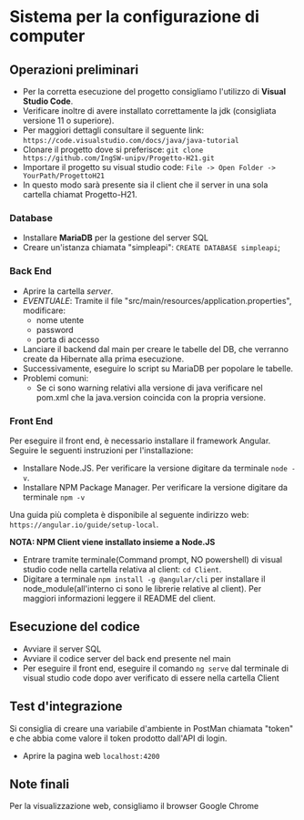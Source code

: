 # Sistema per la configurazione di computer
## Operazioni preliminari
* Per la corretta esecuzione del progetto consigliamo l'utilizzo di **Visual Studio Code**.
* Verificare inoltre di avere installato correttamente la jdk (consigliata versione 11 o superiore).
* Per maggiori dettagli consultare il seguente link: `https://code.visualstudio.com/docs/java/java-tutorial`
* Clonare il progetto dove si preferisce: `git clone https://github.com/IngSW-unipv/Progetto-H21.git`
* Importare il progetto su visual studio code: `File -> Open Folder ->  YourPath/ProgettoH21`
* In questo modo sarà presente sia il client che il server in una sola cartella chiamat Progetto-H21.

### Database
* Installare **MariaDB** per la gestione del server SQL
* Creare un'istanza chiamata "simpleapi": `CREATE DATABASE simpleapi`;

### Back End
* Aprire la cartella *server*.
* *EVENTUALE*: Tramite il file "src/main/resources/application.properties", modificare:
  * nome utente
  * password
  * porta di accesso
* Lanciare il backend dal main per creare le tabelle del DB, che verranno create da Hibernate alla prima esecuzione.
* Successivamente, eseguire lo script su MariaDB per popolare le tabelle.
* Problemi comuni: 
  * Se ci sono warning relativi alla versione di java verificare nel pom.xml che la java.version coincida con la propria versione.

### Front End
Per eseguire il front end, è necessario installare il framework Angular. Seguire le seguenti instruzioni per l'installazione:
* Installare Node.JS. Per verificare la versione digitare da terminale `node -v`.
* Installare NPM Package Manager. Per verificare la versione digitare da terminale `npm -v`

Una guida più completa è disponibile al seguente indirizzo web: `https://angular.io/guide/setup-local`.

  **NOTA: NPM Client viene installato insieme a Node.JS**
* Entrare tramite terminale(Command prompt, NO powershell) di visual studio code nella cartella relativa al client: `cd Client`.
* Digitare a terminale `npm install -g @angular/cli` per installare il node_module(all'interno ci sono le librerie relative al client). Per maggiori informazioni leggere il README del client.

## Esecuzione del codice
* Avviare il server SQL
* Avviare il codice server del back end presente nel main
* Per eseguire il front end, eseguire il comando `ng serve` dal terminale di visual studio code dopo aver verificato di essere nella cartella Client

## Test d'integrazione
Si consiglia di creare una variabile d'ambiente in PostMan chiamata "token" e che abbia come valore il token prodotto dall'API di login.

* Aprire la pagina web `localhost:4200`

## Note finali
Per la visualizzazione web, consigliamo il browser Google Chrome
